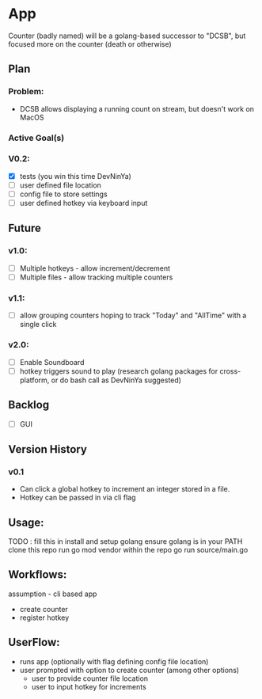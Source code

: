 # App

Counter (badly named) will be a golang-based successor to "DCSB", but focused more on the counter (death or otherwise)

## Plan

### Problem:

* DCSB allows displaying a running count on stream, but doesn't work on MacOS

### **Active Goal(s)**


### V0.2:

* [X]  tests (you win this time DevNinYa)
* [ ]  user defined file location
* [ ]  config file to store settings
* [ ]  user defined hotkey via keyboard input

## Future

### v1.0:

* [ ]  Multiple hotkeys - allow increment/decrement
* [ ]  Multiple files - allow tracking multiple counters

### v1.1:

* [ ]  allow grouping counters hoping to track "Today" and "AllTime" with a single click

### v2.0:

* [ ]  Enable Soundboard
  * [ ]  hotkey triggers sound to play (research golang packages for cross-platform, or do bash call as DevNinYa suggested)

## Backlog

* [ ]  GUI

## Version History

### v0.1

* Can click a global hotkey to increment an integer stored in a file.
* Hotkey can be passed in via cli flag

## Usage:

TODO : fill this in
install and setup golang
ensure golang is in your PATH
clone this repo
run go mod vendor within the repo
go run source/main.go

## Workflows:
assumption - cli based app
* create counter
* register hotkey

## UserFlow:
* runs app (optionally with flag defining config file location)
* user prompted with option to create counter (among other options)
  * user to provide counter file location
  * user to input hotkey for increments